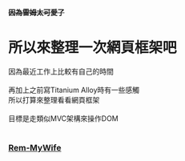 <h4><del>因為雷姆太可愛了</del></h4>
<h1>所以來整理一次網頁框架吧</h1>
<p>
因為最近工作上比較有自己的時間</br></br>
再加上之前寫Titanium Alloy時有一些感觸</br>
所以打算來整理看看網頁框架</br></br>
目標是走類似MVC架構來操作DOM</br>
</br>

<a href="https://timwei.github.io/rem-mywife/main.html"><h3>Rem-MyWife</h3></a>
</p>